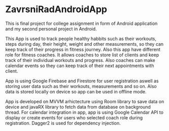 # ZavrsniRadAndroidApp
This is final project for college assignment in form of Android application and my second personal project in Android.

This App is used to track people healthy habbits such as their workouts, steps during day, their height, weight and other measurements, so they can
keep track of their progress in fitness journey. 
Also this app have different role for fitness coaches. It allows coaches to store list of clients and keep track of their individual
workouts and progress. Also coaches can make calendar events so they can keep track of their next appointments with client.

App is using Google Firebase and Firestore for user registration aswell as storing user data such as their workouts, measurements and so on.
Also data is stored locally on device so app can be used in offline mode. 

App is developed on MVVM arhictecture using Room library to save data on device and javaRX library to fetch data from database on background thread.
For calendar integration in app, app is using Google Calendar API to display or create events for users who selected coach role during registration.
Dagger2 is used for dependency injection. 
